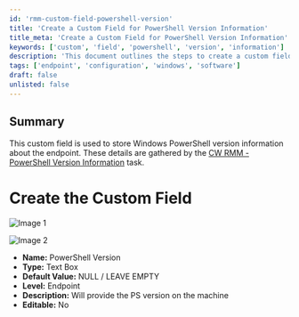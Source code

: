 ```yaml
---
id: 'rmm-custom-field-powershell-version'
title: 'Create a Custom Field for PowerShell Version Information'
title_meta: 'Create a Custom Field for PowerShell Version Information'
keywords: ['custom', 'field', 'powershell', 'version', 'information']
description: 'This document outlines the steps to create a custom field in ConnectWise RMM to store Windows PowerShell version information about endpoints. The details are collected using a specific task designed for this purpose.'
tags: ['endpoint', 'configuration', 'windows', 'software']
draft: false
unlisted: false
---
```

## Summary

This custom field is used to store Windows PowerShell version information about the endpoint. These details are gathered by the [CW RMM - PowerShell Version Information](https://proval.itglue.com/DOC-5078775-12824367) task.

# Create the Custom Field

![Image 1](..\..\..\static\img\PowerShell-Version\image_1.png)

![Image 2](..\..\..\static\img\PowerShell-Version\image_2.png)

- **Name:** PowerShell Version
- **Type:** Text Box
- **Default Value:** NULL / LEAVE EMPTY
- **Level:** Endpoint
- **Description:** Will provide the PS version on the machine
- **Editable:** No



